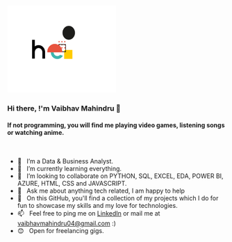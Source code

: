 <img src="https://github.com/vaibhavmahindru/vaibhavmahindru/blob/master/hello.gif" alt="alt text" width="250" height="200" />

### Hi there, !'m Vaibhav Mahindru 👋

#### If not programming, you will find me playing video games, listening songs or watching anime.
<br>

- 🔭 &nbsp; I’m a Data & Business Analyst.
- 🧠 &nbsp; I’m currently learning everything.
- 🤝 &nbsp; I’m looking to collaborate on PYTHON, SQL, EXCEL, EDA, POWER BI, AZURE, HTML, CSS and JAVASCRIPT.
- 💬 &nbsp; Ask me about anything tech related, I am happy to help
- 🌱 &nbsp; On this GitHub, you'll find a collection of my projects which I do for fun to showcase my skills and my love for technologies.
- 📫 &nbsp; Feel free to ping me on [LinkedIn](https://www.linkedin.com/in/vaibhav-mahindru-845604175/) or mail me at [vaibhavmahindru04@gmail.com](mailto:vaibhavmahindru04@gmail.com) :)
- 😊 &nbsp; Open for freelancing gigs.

